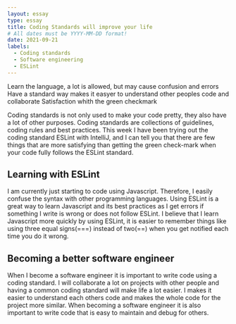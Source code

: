 ```yaml
---
layout: essay
type: essay
title: Coding Standards will improve your life  
# All dates must be YYYY-MM-DD format!
date: 2021-09-21
labels:
  - Coding standards
  - Software engineering 
  - ESLint
---
```


Learn the language, a lot is allowed, but may cause confusion and errors
Have a standard way makes it easyer to understand other peoples code and collaborate
Satisfaction whith the green checkmark

Coding standards is not only used to make your code pretty, they also have a lot of other purposes. 
Coding standards are collections of guidelines, coding rules and best practices. 
This week I have been trying out the coding standard ESLint with IntelliJ, and I can tell you that there are few things that are more satisfying 
than getting the green check-mark when your code fully follows the ESLint standard.

## Learning with ESLint
I am currently just starting to code using Javascript. Therefore, I easily confuse the syntax with other programming languages. Using ESLint is a great way to learn 
Javascript and its best practices as I get errors if something I write is wrong or does not follow ESLint. I believe that I learn Javascript more quickly by using ESLint, it is easier to remember things like using three equal signs(===) instead of two(==) when you get notified each time you do it wrong.

## Becoming a better software engineer 
When I become a software engineer it is important to write code using a coding standard. I will collaborate a lot on projects with other people and having a common 
coding standard will make life a lot easier. I makes it easier to understand each others code and makes the whole code for the project more similar. When becoming a software engineer it is also important to write code that is easy to maintain and debug for others.

